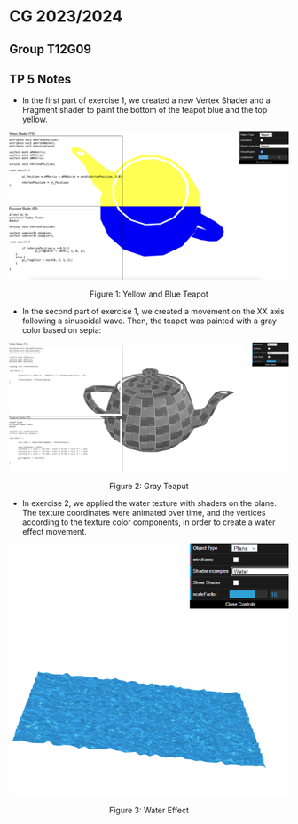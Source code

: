 # CG 2023/2024

## Group T12G09

## TP 5 Notes

- In the first part of exercise 1, we created a new Vertex Shader and a Fragment shader to paint the bottom of the teapot blue and the top yellow.

![Screenshot 1](screenshots/cg-t12g09-tp5-1.png)
<p align="center">Figure 1: Yellow and Blue Teapot</p>

- In the second part of exercise 1, we created a movement on the XX axis following a sinusoidal wave. Then, the teapot was painted with a gray color based on sepia:

![Screenshot 2](screenshots/cg-t12g09-tp5-2.png)
<p align="center">Figure 2: Gray Teaput </p>

- In exercise 2, we applied the water texture with shaders on the plane. The texture coordinates were animated over time, and the vertices according to the texture color components, in order to create a water effect movement.

![Screenshot 3](screenshots/cg-t12g09-tp5-3.png)
<p align="center">Figure 3: Water Effect</p>